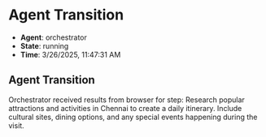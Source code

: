 # Agent Transition

- **Agent**: orchestrator
- **State**: running
- **Time**: 3/26/2025, 11:47:31 AM

## Agent Transition

Orchestrator received results from browser for step: Research popular attractions and activities in Chennai to create a daily itinerary. Include cultural sites, dining options, and any special events happening during the visit.

